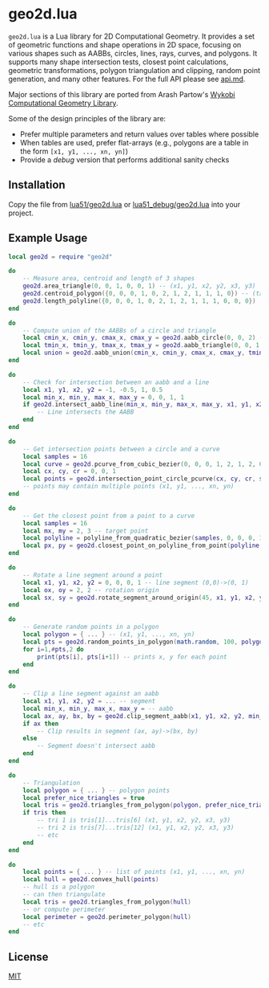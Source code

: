 # geo2d.lua

`geo2d.lua` is a Lua library for 2D Computational Geometry. It provides a set of geometric functions and shape operations in 2D space, focusing on various shapes such as AABBs, circles, lines, rays, curves, and polygons. It supports many shape intersection tests, closest point calculations, geometric transformations, polygon triangulation and clipping, random point generation, and many other features. For the full API please see [api.md](api.md).

Major sections of this library are ported from Arash Partow's [Wykobi Computational Geometry Library](https://github.com/ArashPartow/wykobi).

Some of the design principles of the library are:
* Prefer multiple parameters and return values over tables where possible
* When tables are used, prefer flat-arrays (e.g., polygons are a table in the form `[x1, y1, ..., xn, yn]`)
* Provide a *debug* version that performs additional sanity checks

## Installation

Copy the file from [lua51/geo2d.lua](lua51/geo2d.lua) or [lua51_debug/geo2d.lua](lua51_debug/geo2d.lua) into your project.

## Example Usage

```lua
local geo2d = require "geo2d"

do
	-- Measure area, centroid and length of 3 shapes
	geo2d.area_triangle(0, 0, 1, 0, 0, 1) -- (x1, y1, x2, y2, x3, y3)
	geo2d.centroid_polygon({0, 0, 0, 1, 0, 2, 1, 2, 1, 1, 1, 0}) -- (table of x,y points of a polygon)
	geo2d.length_polyline({0, 0, 0, 1, 0, 2, 1, 2, 1, 1, 1, 0, 0, 0}) -- (table of x,y points of a polyline)
end

do
	-- Compute union of the AABBs of a circle and triangle
	local cmin_x, cmin_y, cmax_x, cmax_y = geo2d.aabb_circle(0, 0, 2) -- (center_x, center_y, radius)
	local tmin_x, tmin_y, tmax_x, tmax_y = geo2d.aabb_triangle(0, 0, 1, 0, 1, 1)  -- (x1, y1, x2, y2, x3, y3)
	local union = geo2d.aabb_union(cmin_x, cmin_y, cmax_x, cmax_y, tmin_x, tmin_y, tmax_x, tmax_y)
end

do
	-- Check for intersection between an aabb and a line
	local x1, y1, x2, y2 = -1, -0.5, 1, 0.5
	local min_x, min_y, max_x, max_y = 0, 0, 1, 1
	if geo2d.intersect_aabb_line(min_x, min_y, max_x, max_y, x1, y1, x2, y2) then
		-- Line intersects the AABB
	end
end

do
	-- Get intersection points between a circle and a curve
	local samples = 16
	local curve = geo2d.pcurve_from_cubic_bezier(0, 0, 0, 1, 2, 1, 2, 0) -- bezier controls points (x1, y1, ..., x4, y4)
	local cx, cy, cr = 0, 0, 1
	local points = geo2d.intersection_point_circle_pcurve(cx, cy, cr, samples, curve)
	-- points may contain multiple points (x1, y1, ..., xn, yn)
end

do
	-- Get the closest point from a point to a curve
	local samples = 16
	local mx, my = 2, 3 -- target point
	local polyline = polyline_from_quadratic_bezier(samples, 0, 0, 0, 1, 1, 1)
	local px, py = geo2d.closest_point_on_polyline_from_point(polyline, mx, my)
end

do
	-- Rotate a line segment around a point
	local x1, y1, x2, y2 = 0, 0, 0, 1 -- line segment (0,0)->(0, 1)
	local ox, oy = 2, 2 -- rotation origin
	local sx, sy = geo2d.rotate_segment_around_origin(45, x1, y1, x2, y2, ox, oy)
end

do
	-- Generate random points in a polygon
	local polygon = { ... } -- (x1, y1, ..., xn, yn)
	local pts = geo2d.random_points_in_polygon(math.random, 100, polygon)
	for i=1,#pts,2 do
		print(pts[i], pts[i+1]) -- prints x, y for each point
	end
end

do
	-- Clip a line segment against an aabb
	local x1, y1, x2, y2 = ... -- segment
	local min_x, min_y, max_x, max_y = -- aabb
	local ax, ay, bx, by = geo2d.clip_segment_aabb(x1, y1, x2, y2, min_x, min_y, max_x, max_y)
	if ax then
		-- Clip results in segment (ax, ay)->(bx, by)
	else
		-- Segment doesn't intersect aabb
	end
end

do
	-- Triangulation
	local polygon = { ... } -- polygon points
	local prefer_nice_triangles = true
	local tris = geo2d.triangles_from_polygon(polygon, prefer_nice_triangles)
	if tris then
		-- tri 1 is tris[1]...tris[6] (x1, y1, x2, y2, x3, y3)
		-- tri 2 is tris[7]...tris[12] (x1, y1, x2, y2, x3, y3)
		-- etc
	end
end

do
	local points = { ... } -- list of points (x1, y1, ..., xn, yn)
	local hull = geo2d.convex_hull(points)
	-- hull is a polygon
	-- can then triangulate
	local tris = geo2d.triangles_from_polygon(hull)
	-- or compute perimeter
	local perimeter = geo2d.perimeter_polygon(hull)
	-- etc
end

```

## License

[MIT](license.txt)